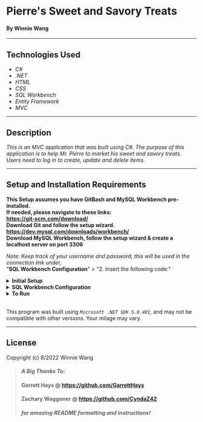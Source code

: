 # Pierre's Sweet and Savory Treats

#### By  Winnie Wang

---


## Technologies Used

* _C#_
* _.NET_
* _HTML_
* _CSS_
* _SQL Workbench_
* _Entity Framework_
* _MVC_

---
## Description

_This is an MVC application that was built using C#. The purpose of this application is to help Mr. Pierre to market his sweet and savory treats. Users need to log in to create, update and delete items._

---
## Setup and Installation Requirements
**This Setup assumes you have GitBash and MySQL Workbench pre-installed.   
If needed, please navigate to these links:  
https://git-scm.com/download/  
Download Git and follow the setup wizard.  
https://dev.mysql.com/downloads/workbench/  
Download MySQL Workbench, follow the setup wizard & create a localhost server on port 3306**


*Note: Keep track of your username and password, this will be used in the connection link under,*  
"**SQL Workbench Configuration**" > "2. Insert the following code:"


<details>
<summary><strong>Initial Setup</strong></summary>
<ol>
<li>Copy the git repository url: https://github.com/weijwang18/PierresTreats.Solution
<li>Open a terminal and navigate to your Desktop with <strong>cd</strong> command
<li>Run,   
<strong>$ git clone https://github.com/weijwang18/PierresTreats.Solution</strong>
<li>In the terminal, navigate into the root directory of the cloned project folder "PierresTreats.Solution".
<li>Navigate to the projects root directory, "PierresTreats".
<li>Move onto "SQL Workbench Configuration" instructions below to build the necessary database.
<br>
</details>

<details>
<summary><strong>SQL Workbench Configuration</strong></summary>
<ol>
<li>Create an appsetting.json file in the "PierresTreats" directory  
   <pre>PierresTreats.Solution
   └── PierresTreats
    └── appsetting.json</pre>
<li> Insert the following code: <br>

<pre>{
  "ConnectionStrings": {
    "DefaultConnection": "Server=localhost;Port=3306;database=pierres_treats;uid=[YOUR-USERNAME-HERE];pwd=[YOUR-PASSWORD-HERE];"
  }
}</pre>
<small>*Note: you must include your password in the code block section labeled "YOUR-PASSWORD-HERE".</small><br>
<small>**Note: you must include your username in the code block section labeled "YOUR-USERNAME-HERE".</small><br>
<small>***Note: if you plan to push this cloned project to a public-facing repository, remember to add the appsettings.json file to your .gitignore before doing so.</small>

<li>In root directory of project folder "PierresTreats.Solution", run  
<strong>$ dotnet ef migrations add restoreDatabase</strong>
<li>Then run <strong>$ dotnet ef database update</strong>

<ol> 
  <li>Open SQL Workbench.
  <li>Navigate to "pierres_treats" schema.
  <li>Click the drop down, select "Tables" drop down.
  <li>Verify the tables.
  
</details>

<details>
<summary><strong>To Run</strong></summary>
Navigate to:  
   <pre>PierresTreats.Solution
   └── <strong>PierresTreats</strong></pre>

Run ```$ dotnet restore``` in the terminal.<br>
Run ```$ dotnet run``` in the terminal.
</details>
<br>

This program was built using *`Microsoft .NET SDK 5.0.401`*, and may not be compatible with other versions. Your milage may vary.

---

## License



Copyright (c) 8/2022 Winnie Wang




>#### _**A Big Thanks To:**_ 
>#### **Garrett Hays @ https://github.com/GarrettHays**    
>#### **Zachary Waggoner @ https://github.com/CyndaZ42**  
>#### _**for amazing README formatting and instructions!**_ 
